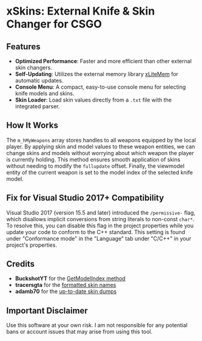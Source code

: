 # xSkins: External Knife & Skin Changer for CSGO

## Features

- **Optimized Performance**: Faster and more efficient than other external skin changers.
- **Self-Updating**: Utilizes the external memory library [xLiteMem](https://github.com/0xf1a/xLiteMem) for automatic updates.
- **Console Menu**: A compact, easy-to-use console menu for selecting knife models and skins.
- **Skin Loader**: Load skin values directly from a `.txt` file with the integrated parser.

## How It Works

The `m_hMyWeapons` array stores handles to all weapons equipped by the local player. By applying skin and model values to these weapon entities, we can change skins and models without worrying about which weapon the player is currently holding. This method ensures smooth application of skins without needing to modify the `fullupdate` offset. Finally, the viewmodel entity of the current weapon is set to the model index of the selected knife model.

## Fix for Visual Studio 2017+ Compatibility

Visual Studio 2017 (version 15.5 and later) introduced the `/permissive-` flag, which disallows implicit conversions from string literals to non-const `char*`. To resolve this, you can disable this flag in the project properties while you update your code to conform to the C++ standard. This setting is found under "Conformance mode" in the "Language" tab under "C/C++" in your project's properties.

## Credits

- **BuckshotYT** for the [GetModelIndex method](https://www.unknowncheats.me/forum/counterstrike-global-offensive/212036-model-indices-properly-externally.html)
- **tracersgta** for the [formatted skin names](https://www.unknowncheats.me/forum/counterstrike-global-offensive/300854-skin-list-ids-comments.html)
- **adamb70** for the [up-to-date skin dumps](https://github.com/adamb70/CSGO-skin-ID-dumper/)

## Important Disclaimer

Use this software at your own risk. I am not responsible for any potential bans or account issues that may arise from using this tool.
